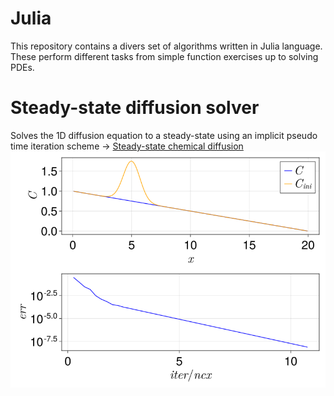# Julia

This repository contains a divers set of algorithms written in Julia language.
These perform different tasks from simple function exercises up to solving PDEs. 

# Steady-state diffusion solver

Solves the 1D diffusion equation to a steady-state using an implicit pseudo time iteration scheme ->
[Steady-state chemical diffusion](BasicScripts/ETHZ_MasterClass_SolvingPDEsInParallelOnGPUs/lecture3/FD_1D_implicitEllipticDiffusion_parametric.jl)
![Alt text](BasicScripts/ETHZ_MasterClass_SolvingPDEsInParallelOnGPUs/lecture3/png/steadyStateDiffusion_implicit_1D.png?raw=true)
